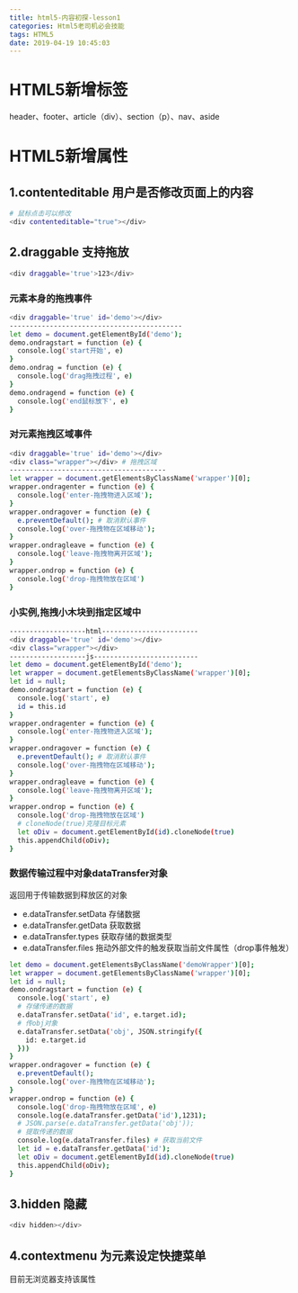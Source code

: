 ```yaml
---
title: html5-内容初探-lesson1
categories: Html5老司机必会技能
tags: HTML5
date: 2019-04-19 10:45:03
---
```

# HTML5新增标签
header、footer、article（div）、section（p）、nav、aside

# HTML5新增属性
## 1.contenteditable 用户是否修改页面上的内容
```bash
# 鼠标点击可以修改
<div contenteditable="true"></div>
```
## 2.draggable 支持拖放
```bash
<div draggable='true'>123</div>
```
### 元素本身的拖拽事件
```bash
<div draggable='true' id='demo'></div>
-------------------------------------------
let demo = document.getElementById('demo');
demo.ondragstart = function (e) {
  console.log('start开始', e)
}
demo.ondrag = function (e) {
  console.log('drag拖拽过程', e)
}
demo.ondragend = function (e) {
  console.log('end鼠标放下', e)
}
```
### 对元素拖拽区域事件
```bash
<div draggable='true' id='demo'></div>
<div class="wrapper"></div> # 拖拽区域
---------------------------------------
let wrapper = document.getElementsByClassName('wrapper')[0];
wrapper.ondragenter = function (e) {
  console.log('enter-拖拽物进入区域');
}
wrapper.ondragover = function (e) {
  e.preventDefault(); # 取消默认事件
  console.log('over-拖拽物在区域移动');
}
wrapper.ondragleave = function (e) {
  console.log('leave-拖拽物离开区域');
}
wrapper.ondrop = function (e) {
  console.log('drop-拖拽物放在区域')
}
```
### 小实例,拖拽小木块到指定区域中
```bash
-------------------html------------------------
<div draggable='true' id='demo'></div>
<div class="wrapper"></div>
-------------------js--------------------------
let demo = document.getElementById('demo');
let wrapper = document.getElementsByClassName('wrapper')[0];
let id = null;
demo.ondragstart = function (e) {
  console.log('start', e)
  id = this.id
}
wrapper.ondragenter = function (e) {
  console.log('enter-拖拽物进入区域');
}
wrapper.ondragover = function (e) {
  e.preventDefault(); # 取消默认事件
  console.log('over-拖拽物在区域移动');
}
wrapper.ondragleave = function (e) {
  console.log('leave-拖拽物离开区域');
}
wrapper.ondrop = function (e) {
  console.log('drop-拖拽物放在区域')
  # cloneNode(true)克隆目标元素 
  let oDiv = document.getElementById(id).cloneNode(true)
  this.appendChild(oDiv);
}
```
### 数据传输过程中对象dataTransfer对象
返回用于传输数据到释放区的对象
* e.dataTransfer.setData 存储数据
* e.dataTransfer.getData 获取数据
* e.dataTransfer.types 获取存储的数据类型
* e.dataTransfer.files 拖动外部文件的触发获取当前文件属性（drop事件触发）

```bash
let demo = document.getElementsByClassName('demoWrapper')[0];
let wrapper = document.getElementsByClassName('wrapper')[0];
let id = null;
demo.ondragstart = function (e) {
  console.log('start', e)
  # 存储传递的数据
  e.dataTransfer.setData('id', e.target.id); 
  # 传obj对象
  e.dataTransfer.setData('obj', JSON.stringify({
    id: e.target.id
  }))
}
wrapper.ondragover = function (e) {
  e.preventDefault();
  console.log('over-拖拽物在区域移动');
}
wrapper.ondrop = function (e) {
  console.log('drop-拖拽物放在区域', e)
  console.log(e.dataTransfer.getData('id'),1231);
  # JSON.parse(e.dataTransfer.getData('obj'));
  # 提取传递的数据
  console.log(e.dataTransfer.files) # 获取当前文件
  let id = e.dataTransfer.getData('id');
  let oDiv = document.getElementById(id).cloneNode(true)
  this.appendChild(oDiv);
}
```

## 3.hidden 隐藏
```bash
<div hidden></div>
```
## 4.contextmenu 为元素设定快捷菜单
目前无浏览器支持该属性
